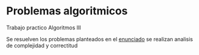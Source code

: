 # Problemas algoritmicos

Trabajo practico Algoritmos III

Se resuelven los problemas planteados en el [enunciado](https://gitlab.com/atun/effective-carnival/blob/master/enunciado/enunciado.pdf)
se realizan analisis de complejidad y correctitud